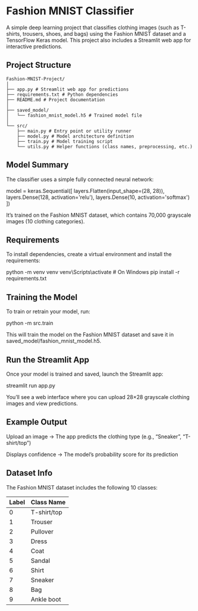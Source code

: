 # Fashion MNIST Classifier

A simple deep learning project that classifies clothing images (such as T-shirts, trousers, shoes, and bags) using the Fashion MNIST dataset and a TensorFlow Keras model. This project also includes a Streamlit web app for interactive predictions.

## Project Structure
```
Fashion-MNIST-Project/
│
├── app.py # Streamlit web app for predictions
├── requirements.txt # Python dependencies
├── README.md # Project documentation
│
├── saved_model/
│   └── fashion_mnist_model.h5 # Trained model file
│
└── src/
    ├── main.py # Entry point or utility runner
    ├── model.py # Model architecture definition
    ├── train.py # Model training script
    └── utils.py # Helper functions (class names, preprocessing, etc.)
```

## Model Summary
The classifier uses a simple fully connected neural network:

model = keras.Sequential([
    layers.Flatten(input_shape=(28, 28)),
    layers.Dense(128, activation='relu'),
    layers.Dense(10, activation='softmax')
])

It’s trained on the Fashion MNIST dataset, which contains 70,000 grayscale images (10 clothing categories).

## Requirements
To install dependencies, create a virtual environment and install the requirements:

python -m venv venv
venv\Scripts\activate  # On Windows
pip install -r requirements.txt

## Training the Model
To train or retrain your model, run:

python -m src.train

This will train the model on the Fashion MNIST dataset and save it in saved_model/fashion_mnist_model.h5.

## Run the Streamlit App
Once your model is trained and saved, launch the Streamlit app:

streamlit run app.py

You’ll see a web interface where you can upload 28×28 grayscale clothing images and view predictions.

## Example Output
Upload an image → The app predicts the clothing type (e.g., “Sneaker”, “T-shirt/top”)

Displays confidence → The model’s probability score for its prediction

## Dataset Info
The Fashion MNIST dataset includes the following 10 classes:

Label | Class Name
------|------------
0 | T-shirt/top
1 | Trouser
2 | Pullover
3 | Dress
4 | Coat
5 | Sandal
6 | Shirt
7 | Sneaker
8 | Bag
9 | Ankle boot
